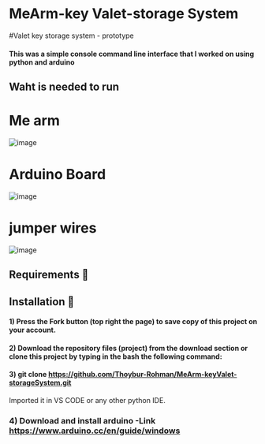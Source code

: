 # MeArm-key Valet-storage System
#Valet key storage system - prototype 

#### This was a simple console command line interface that I worked on using python and arduino
                                                                                                            
## Waht is needed to run 
# Me arm 
![image](https://user-images.githubusercontent.com/73062879/147391815-22aefb56-a59e-4c6c-8c2b-fcc4f9f28c8c.png)

# Arduino Board
![image](https://user-images.githubusercontent.com/73062879/147391828-989f92d5-0653-4d12-806c-0b1a0958058a.png)

# jumper wires 
![image](https://user-images.githubusercontent.com/73062879/147391840-599d8339-2369-4176-9d12-b9882442e3c6.png)



## Requirements 🔧

## Installation 🔌
#### 1) Press the Fork button (top right the page) to save copy of this project on your account.

#### 2) Download the repository files (project) from the download section or clone this project by typing in the bash the following command:

#### 3) git clone https://github.com/Thoybur-Rohman/MeArm-keyValet-storageSystem.git
Imported it in VS CODE or any other python IDE.

### 4) Download and install arduino -Link https://www.arduino.cc/en/guide/windows

